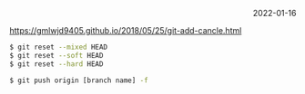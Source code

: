 <p style="text-align: right">2022-01-16</p>

https://gmlwjd9405.github.io/2018/05/25/git-add-cancle.html

```bash
$ git reset --mixed HEAD
$ git reset --soft HEAD
$ git reset --hard HEAD

$ git push origin [branch name] -f
```
